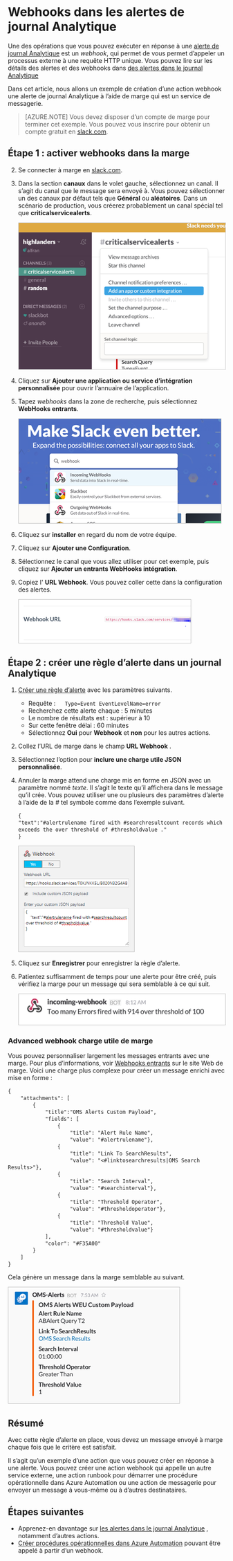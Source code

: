 <properties
   pageTitle="Exemple d’alerte webhook journal Analytique"
   description="Une des opérations que vous pouvez exécuter en réponse à une alerte de journal Analytique est un *webhook*, qui permet de vous permet d’appeler un processus externe à une requête HTTP unique. Cet article décrit un exemple de création d’une action webhook une alerte de journal Analytique à l’aide de marge."
   services="log-analytics"
   documentationCenter=""
   authors="bwren"
   manager="jwhit"
   editor="tysonn" />
<tags
   ms.service="log-analytics"
   ms.devlang="na"
   ms.topic="article"
   ms.tgt_pltfrm="na"
   ms.workload="infrastructure-services"
   ms.date="10/27/2016"
   ms.author="bwren" />

# <a name="webhooks-in-log-analytics-alerts"></a>Webhooks dans les alertes de journal Analytique

Une des opérations que vous pouvez exécuter en réponse à une [alerte de journal Analytique](log-analytics-alerts.md) est un *webhook*, qui permet de vous permet d’appeler un processus externe à une requête HTTP unique.  Vous pouvez lire sur les détails des alertes et des webhooks dans [des alertes dans le journal Analytique](log-analytics-alerts.md)

Dans cet article, nous allons un exemple de création d’une action webhook une alerte de journal Analytique à l’aide de marge qui est un service de messagerie.

>[AZURE.NOTE] Vous devez disposer d’un compte de marge pour terminer cet exemple.  Vous pouvez vous inscrire pour obtenir un compte gratuit en [slack.com](http://slack.com).

## <a name="step-1---enable-webhooks-in-slack"></a>Étape 1 : activer webhooks dans la marge
2.  Se connecter à marge en [slack.com](http://slack.com).
3.  Dans la section **canaux** dans le volet gauche, sélectionnez un canal.  Il s’agit du canal que le message sera envoyé à.  Vous pouvez sélectionner un des canaux par défaut tels que **Général** ou **aléatoires**.  Dans un scénario de production, vous créerez probablement un canal spécial tel que **criticalservicealerts**. <br>

    ![Marges canaux](media/log-analytics-alerts-webhooks/oms-webhooks01.png)

3. Cliquez sur **Ajouter une application ou service d’intégration personnalisée** pour ouvrir l’annuaire de l’application.
3.  Tapez *webhooks* dans la zone de recherche, puis sélectionnez **WebHooks entrants**. <br>

    ![Marges canaux](media/log-analytics-alerts-webhooks/oms-webhooks02.png)

4.  Cliquez sur **installer** en regard du nom de votre équipe.
5.  Cliquez sur **Ajouter une Configuration**.
6.  Sélectionnez le canal que vous allez utiliser pour cet exemple, puis cliquez sur **Ajouter un entrants WebHooks intégration**.  
6. Copiez l' **URL Webhook**.  Vous pouvez coller cette dans la configuration des alertes. <br>

    ![Marges canaux](media/log-analytics-alerts-webhooks/oms-webhooks05.png)

## <a name="step-2---create-alert-rule-in-log-analytics"></a>Étape 2 : créer une règle d’alerte dans un journal Analytique
1.  [Créer une règle d’alerte](log-analytics-alerts.md) avec les paramètres suivants.
    - Requête :```    Type=Event EventLevelName=error ```
    - Recherchez cette alerte chaque : 5 minutes
    - Le nombre de résultats est : supérieur à 10
    - Sur cette fenêtre délai : 60 minutes
    - Sélectionnez **Oui** pour **Webhook** et **non** pour les autres actions.
7. Collez l’URL de marge dans le champ **URL Webhook** .
8. Sélectionnez l’option pour **inclure une charge utile JSON personnalisée**.
9. Annuler la marge attend une charge mis en forme en JSON avec un paramètre nommé *texte*.  Il s’agit le texte qu’il affichera dans le message qu’il crée.  Vous pouvez utiliser une ou plusieurs des paramètres d’alerte à l’aide de la *#* tel symbole comme dans l’exemple suivant.

    ```
    {
    "text":"#alertrulename fired with #searchresultcount records which exceeds the over threshold of #thresholdvalue ."
    }
    ```

    ![charge utile JSON exemple](media/log-analytics-alerts-webhooks/oms-webhooks07.png)

9.  Cliquez sur **Enregistrer** pour enregistrer la règle d’alerte.

10. Patientez suffisamment de temps pour une alerte pour être créé, puis vérifiez la marge pour un message qui sera semblable à ce qui suit.

    ![exemple webhook dans la marge](media/log-analytics-alerts-webhooks/oms-webhooks08.png)


### <a name="advanced-webhook-payload-for-slack"></a>Advanced webhook charge utile de marge

Vous pouvez personnaliser largement les messages entrants avec une marge. Pour plus d’informations, voir [Webhooks entrants](https://api.slack.com/incoming-webhooks) sur le site Web de marge. Voici une charge plus complexe pour créer un message enrichi avec mise en forme :

    {
        "attachments": [
            {
                "title":"OMS Alerts Custom Payload",
                "fields": [
                    {
                        "title": "Alert Rule Name",
                        "value": "#alertrulename"},
                    {
                        "title": "Link To SearchResults",
                        "value": "<#linktosearchresults|OMS Search Results>"},
                    {
                        "title": "Search Interval",
                        "value": "#searchinterval"},
                    {
                        "title": "Threshold Operator",
                        "value": "#thresholdoperator"},
                    {
                        "title": "Threshold Value",
                        "value": "#thresholdvalue"}
                ],
                "color": "#F35A00"
            }
        ]
    }


Cela génère un message dans la marge semblable au suivant.

![exemple de message dans la marge](media/log-analytics-alerts-webhooks/oms-webhooks09.png)

## <a name="summary"></a>Résumé

Avec cette règle d’alerte en place, vous devez un message envoyé à marge chaque fois que le critère est satisfait.  

Il s’agit qu’un exemple d’une action que vous pouvez créer en réponse à une alerte.  Vous pouvez créer une action webhook qui appelle un autre service externe, une action runbook pour démarrer une procédure opérationnelle dans Azure Automation ou une action de messagerie pour envoyer un message à vous-même ou à d’autres destinataires.   

## <a name="next-steps"></a>Étapes suivantes

- Apprenez-en davantage sur [les alertes dans le journal Analytique](log-analytics-alerts.md) , notamment d’autres actions.
- [Créer procédures opérationnelles dans Azure Automation](../automation/automation-webhooks.md) pouvant être appelé à partir d’un webhook.
